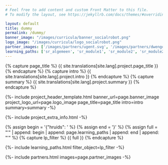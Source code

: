 ```yaml
---
# Feel free to add content and custom Front Matter to this file.
# To modify the layout, see https://jekyllrb.com/docs/themes/#overriding-theme-defaults

layout: default
title: dummy
permalink: /dummy/
banner_image: "/images/curricula/banner_socialrobot.png"
logo_image: "/images/curricula/logo_socialrobot.png"
partner_images: ['/images/partners/ugent.svg', '/images/partners/dwengo.png', '/images/partners/istem.png', '/images/partners/oost-vlaanderen.svg', '/images/partners/vlaio.png', '/images/partners/hogent.svg']
learning_paths: ['sr_algemeen', 'sr_module1', 'sr_module2', 'sr_module22', 'sr_module3', 'sr_module4']
---
```


{% capture page_title %} {{ site.translations[site.lang].project.page_title }} {% endcapture %}
{% capture intro %} {{ site.translations[site.lang].project.intro }} {% endcapture %}
{% capture summary %} {{ site.translations[site.lang].project.summary }} {% endcapture %}


{%- include project_header_template.html banner_url=page.banner_image project_logo_url=page.logo_image
page_title=page_title
intro=intro
summary=summary
-%}

{%- include project_extra_info.html -%}

{% assign begin = '{"hruids": ' %}
{% assign end = '}' %}
{% assign full = "'" | append: begin | append: page.learning_paths | append: end | append: "'" %}
{% capture lp_filter %} {{ full }} {% endcapture %}

{%- include learning_paths.html filter_object=lp_filter -%}

{%- include partners.html images=page.partner_images -%}